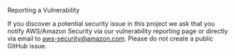 Reporting a Vulnerability

If you discover a potential security issue in this project we ask that you notify AWS/Amazon Security via our vulnerability reporting page or directly via email to aws-security@amazon.com. Please do not create a public GitHub issue.
